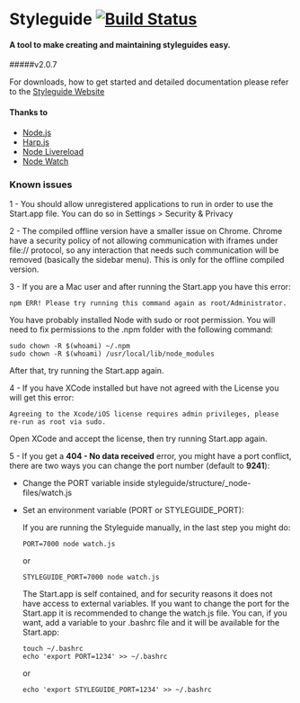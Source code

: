 # Styleguide [![Build Status](https://travis-ci.org/hugeinc/styleguide.svg?branch=master)](https://travis-ci.org/hugeinc/styleguide)
#### A tool to make creating and maintaining styleguides easy.
#####v2.0.7

For downloads, how to get started and detailed documentation please refer to the [Styleguide Website](http://hugeinc.github.io/styleguide/)

#### Thanks to
- [Node.js](http://nodejs.org)
- [Harp.js](http://harpjs.com)
- [Node Livereload](https://www.npmjs.com/package/livereload)
- [Node Watch](https://www.npmjs.com/package/watch)

### Known issues
1 - You should allow unregistered applications to run in order to use the Start.app file. You can do so in Settings > Security & Privacy

2 - The compiled offline version have a smaller issue on Chrome. Chrome have a security policy of not allowing communication with iframes under file:// protocol, so any interaction that needs such communication will be removed (basically the sidebar menu). This is only for the offline compiled version.

3 - If you are a Mac user and after running the Start.app you have this error:

```
npm ERR! Please try running this command again as root/Administrator.
```
You have probably installed Node with sudo or root permission. You will need to fix permissions to the .npm folder with the following command:

```
sudo chown -R $(whoami) ~/.npm
sudo chown -R $(whoami) /usr/local/lib/node_modules
```

After that, try running the Start.app again.

4 - If you have XCode installed but have not agreed with the License you will get this error:
```
Agreeing to the Xcode/iOS license requires admin privileges, please re-run as root via sudo.
```
Open XCode and accept the license, then try running Start.app again.

5 - If you get a **404 - No data received** error, you might have a port conflict, there are two ways you can change the port number (default to **9241**):
- Change the PORT variable inside styleguide/structure/_node-files/watch.js
- Set an environment variable (PORT or STYLEGUIDE_PORT):

    If you are running the Styleguide manually, in the last step you might do:

    ```
    PORT=7000 node watch.js
    ```
    or
    ```
    STYLEGUIDE_PORT=7000 node watch.js
    ```
    The Start.app is self contained, and for security reasons it does not have access to external variables.
    If you want to change the port for the Start.app it is recommended to change the watch.js file.
    You can, if you want, add a variable to your .bashrc file and it will be available for the Start.app:
    ```
    touch ~/.bashrc
    echo 'export PORT=1234' >> ~/.bashrc
    ```
    or
    ```
    echo 'export STYLEGUIDE_PORT=1234' >> ~/.bashrc
    ```
